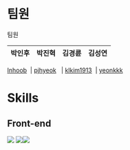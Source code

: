 # 팀원
팀원

박인후 | 박진혁  | 김경륜 | 김성연
-- | -- | -- | --

[Inhoob](https://github.com/Inhoob)  | [pjhyeok](https://github.com/pjhyeok)	  | 	[klkim1913](https://github.com/klkim1913)  | [yeonkkk](https://github.com/yeonkkk)

# Skills

## Front-end


  <img src="https://img.shields.io/badge/javascript-F7DF1E?style=for-the-badge&logo=javascript&logoColor=black"/> <img src="https://img.shields.io/badge/react-61DAFB?style=for-the-badge&logo=react&logoColor=black"/><img src="https://img.shields.io/badge/redux-764ABC?style=for-the-badge&logo=redux&logoColor=black"/>
  
